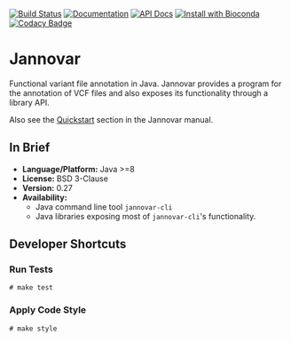 [![Build Status](https://travis-ci.org/charite/jannovar.svg?branch=master)](https://travis-ci.org/charite/jannovar)
[![Documentation](https://readthedocs.org/projects/jannovar/badge/?version=master)](http://jannovar.readthedocs.org/)
[![API Docs](https://img.shields.io/badge/api-v0.27-blue.svg?style=flat)](http://javadoc.io/doc/de.charite.compbio/jannovar-core/0.27)
[![Install with Bioconda](https://img.shields.io/badge/install%20with-bioconda-brightgreen.svg)](https://bioconda.github.io/recipes/jannovar-cli/README.html)
[![Codacy Badge](https://api.codacy.com/project/badge/Grade/2b12f94e30404667997f8ae264a97bd6)](https://www.codacy.com/app/visze/jannovar?utm_source=github.com&amp;utm_medium=referral&amp;utm_content=charite/jannovar&amp;utm_campaign=Badge_Grade)

# Jannovar

Functional variant file annotation in Java. Jannovar provides a program for
the annotation of VCF files and also exposes its functionality through a
library API.

Also see the
[Quickstart](http://jannovar.readthedocs.org/en/master/quickstart.html) section
in the Jannovar manual.

## In Brief

- **Language/Platform:** Java >=8
- **License:** BSD 3-Clause
- **Version:** 0.27
- **Availability:**
    - Java command line tool `jannovar-cli`
    - Java libraries exposing most of `jannovar-cli`'s functionality.

## Developer Shortcuts

### Run Tests

```
# make test
```

### Apply Code Style

```
# make style
```
